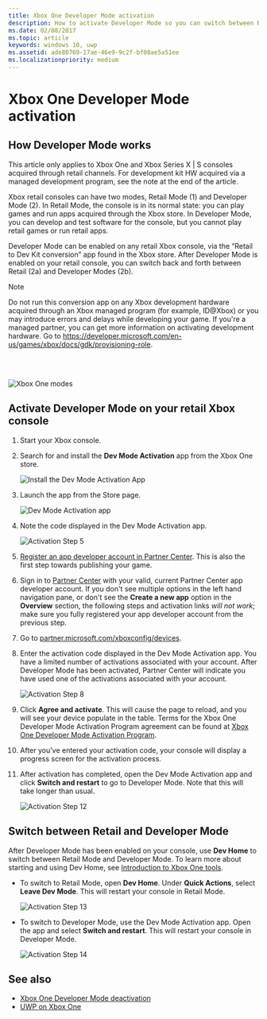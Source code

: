 ```yaml
---
title: Xbox One Developer Mode activation
description: How to activate Developer Mode so you can switch between Retail Mode and Developer Mode.
ms.date: 02/08/2017
ms.topic: article
keywords: windows 10, uwp
ms.assetid: ade80769-17ae-46e9-9c2f-bf08ae5a51ee
ms.localizationpriority: medium
---
```

# Xbox One Developer Mode activation

## How Developer Mode works
This article only applies to Xbox One and Xbox Series X | S consoles acquired through retail channels. For development kit HW acquired via a managed development program, see the note at the end of the article.

Xbox retail consoles can have two modes, Retail Mode (1) and Developer Mode (2). In Retail Mode, the console is in its normal state: you can play games and run apps acquired through the Xbox store. In Developer Mode, you can develop and test software for the console, but you cannot play retail games or run retail apps.

Developer Mode can be enabled on any retail Xbox console, via the “Retail to Dev Kit conversion” app found in the Xbox store. After Developer Mode is enabled on your retail console, you can switch back and forth between Retail (2a) and Developer Modes (2b).

> [!NOTE]
> Do not run this conversion app on any Xbox development hardware acquired through an Xbox managed program (for example, ID@Xbox) or you may introduce errors and delays while developing your game. If you're a managed partner, you can get more information on activating development hardware. Go to https://developer.microsoft.com/en-us/games/xbox/docs/gdk/provisioning-role.

<br></br>

![Xbox One modes](images/dev-mode-flow.png)

## Activate Developer Mode on your retail Xbox console

1.	Start your Xbox console.

2.	Search for and install the **Dev Mode Activation** app from the Xbox One store.

    ![Install the Dev Mode Activation App](images/devkit-activation-1.png)

3.	Launch the app from the Store page.

    ![Dev Mode Activation app](images/devkit-activation-2.png)

4.	Note the code displayed in the Dev Mode Activation app.

    ![Activation Step 5](images/activation-step-5.png)  
    
5.	[Register an app developer account in Partner Center](https://developer.microsoft.com/store/register).  This is also the first step towards publishing your game.

6.	Sign in to [Partner Center](https://partner.microsoft.com/dashboard) with your valid, current Partner Center app developer account.  If you don't see multiple options in the left hand navigation pane, or don't see the **Create a new app** option in the **Overview** section, the following steps and activation links _will not work_; make sure you fully registered your app developer account from the previous step.

7.	Go to [partner.microsoft.com/xboxconfig/devices](https://partner.microsoft.com/xboxconfig/devices).

8.	Enter the activation code displayed in the Dev Mode Activation app. You have a limited number of activations associated with your account. After Developer Mode has been activated, Partner Center will indicate you have used one of the activations associated with your account.

    ![Activation Step 8](images/activation-step-8-rs2.png)    
    
9.	Click **Agree and activate**. This will cause the page to reload, and you will see your device populate in the table. Terms for the Xbox One Developer Mode Activation Program agreement can be found at [Xbox One Developer Mode Activation Program](/legal/windows/agreements/xbox-one-developer-mode-activation).

10.	After you’ve entered your activation code, your console will display a progress screen for the activation process.  
    
11.	After activation has completed, open the Dev Mode Activation app and click **Switch and restart** to go to Developer Mode. Note that this will take longer than usual.

    ![Activation Step 12](images/activation-step-12.png)   

## Switch between Retail and Developer Mode
After Developer Mode has been enabled on your console, use **Dev Home** to switch between Retail Mode and Developer Mode. To learn more about starting and using Dev Home, see [Introduction to Xbox One tools](introduction-to-xbox-tools.md).

* To switch to Retail Mode, open **Dev Home**. Under **Quick Actions**, select **Leave Dev Mode**. This will restart your console in Retail Mode.    

  ![Activation Step 13](images/activation-step-13-rs4.png)  
  
* To switch to Developer Mode, use the Dev Mode Activation app. Open the app and select **Switch and restart**. This will restart your console in Developer Mode.  

  ![Activation Step 14](images/activation-step-12.png)  

## See also
- [Xbox One Developer Mode deactivation](devkit-deactivation.md)
- [UWP on Xbox One](index.md)
